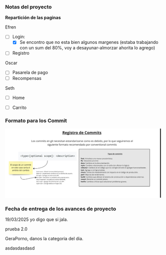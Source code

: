 ### Notas del proyecto

**Repartición de las paginas**

Efren
- [ ] Login: 
    - [x] Se encontro que no esta bien algunos margenes (estaba trabajando con un sum del 80%, voy a desayunar-almorzar ahorita lo agrego)
- [ ] Registro

Oscar
- [ ] Pasarela de pago
- [ ] Recompensas

Seth
- [ ] Home 
- [ ] Carrito


### Formato para los Commit
![Imagen_commit](assets/img/md/formato_pull.jpg)


### Fecha de entrega de los avances de proyecto
19/03/2025 yo digo que si jala.

prueba 2.0

GeraPorno, danos la categoria del dia.



asdasdasdasd